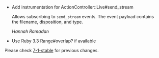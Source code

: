 *   Add instrumentation for ActionController::Live#send_stream

    Allows subscribing to `send_stream` events. The event payload contains the filename, disposition, and type.

    *Hannah Ramadan*

*   Use Ruby 3.3 Range#overlap? if available

Please check [7-1-stable](https://github.com/rails/rails/blob/7-1-stable/activesupport/CHANGELOG.md) for previous changes.
